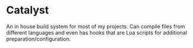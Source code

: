 # Catalyst

An in house build system for most of my projects. Can compile files from different languages and even has hooks that are Lua scripts for additional preparation/configuration.
